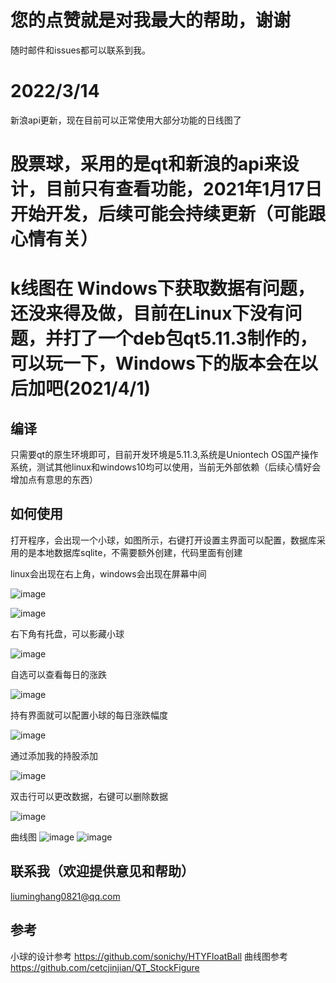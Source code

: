 # 您的点赞就是对我最大的帮助，谢谢
随时邮件和issues都可以联系到我。

# 2022/3/14
新浪api更新，现在目前可以正常使用大部分功能的日线图了


# 股票球，采用的是qt和新浪的api来设计，目前只有查看功能，2021年1月17日开始开发，后续可能会持续更新（可能跟心情有关）

# k线图在 Windows下获取数据有问题，还没来得及做，目前在Linux下没有问题，并打了一个deb包qt5.11.3制作的，可以玩一下，Windows下的版本会在以后加吧(2021/4/1)

## 编译
只需要qt的原生环境即可，目前开发环境是5.11.3,系统是Uniontech OS国产操作系统，测试其他linux和windows10均可以使用，当前无外部依赖（后续心情好会增加点有意思的东西）
## 如何使用
打开程序，会出现一个小球，如图所示，右键打开设置主界面可以配置，数据库采用的是本地数据库sqlite，不需要额外创建，代码里面有创建

linux会出现在右上角，windows会出现在屏幕中间

![image](./img/1.png)

![image](./img/4.png)



右下角有托盘，可以影藏小球



![image](./img/3.png)



自选可以查看每日的涨跌

![image](./img/2.png)



持有界面就可以配置小球的每日涨跌幅度

![image](./img/7.png)



通过添加我的持股添加

![image](./img/5.png)



双击行可以更改数据，右键可以删除数据

![image](./img/6.png)

曲线图
![image](./img/8.png)
![image](./img/9.png)
## 联系我（欢迎提供意见和帮助）

liuminghang0821@qq.com

## 参考
小球的设计参考
https://github.com/sonichy/HTYFloatBall
曲线图参考
https://github.com/cetcjinjian/QT_StockFigure
